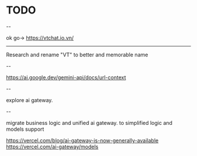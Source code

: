 # TODO

--

ok go-> https://vtchat.io.vn/

---

Research and rename "VT" to better and memorable name

--

https://ai.google.dev/gemini-api/docs/url-context

--

explore ai gateway.

--

migrate business logic and unified ai gateway. to simplified logic and models support

https://vercel.com/blog/ai-gateway-is-now-generally-available
https://vercel.com/ai-gateway/models
